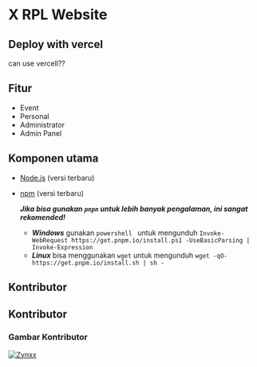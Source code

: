 # X RPL Website 

## Deploy with vercel
can use vercell??

## Fitur

- Event 
- Personal
- Administrator
- Admin Panel

## Komponen utama

- [Node.js](https://nodejs.org/) (versi terbaru)
- [npm](https://www.npmjs.com/) (versi terbaru)
  
  ***Jika bisa gunakan ```pnpn``` untuk lebih banyak pengalaman, ini sangat rekomended!***
  - ***Windows*** gunakan ```powershell ``` untuk mengunduh
    ```Invoke-WebRequest https://get.pnpm.io/install.ps1 -UseBasicParsing | Invoke-Expression```
  - ***Linux*** bisa menggunakan ```wget``` untuk mengunduh
    ```wget -qO- https://get.pnpm.io/install.sh | sh -```

## Kontributor
## Kontributor

### Gambar Kontributor

[![Zynxx](https://avatars.githubusercontent.com/u/136204040?v=4)](https://github.com/zynxx24)
